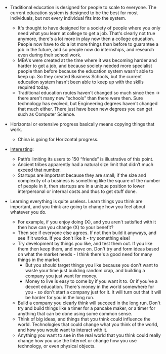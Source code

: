 - Traditional education is designed for people to scale to everyone. The current education system is designed to be the best for most individuals, but not every individual fits into the system. 
	- It's thought to have designed for a society of people where you only need what you learn at college to get a job. That's clearly not true anymore, there's a lot more in play now then a college education. People now have to do a lot more things than before to guarantee a job in the future, and so people now do internships, and research even during their school work. 
	- MBA's were created at the time where it was becoming harder and harder to get a job, and because society needed more specialist people than before because the education system wasn't able to keep up. So they created Business Schools, but the current education system hasn't been able to keep up with the skills required today. 
	- Traditional education routes haven't changed so much since then -> there aren't many new "schools" than there were then. Sure technology has evolved, but Engineering degrees haven't changed that much either. There just have been new degrees you can get such as Computer Science. 

- Horizontal or extensive progress basically means copying things that work.
	- China is going for Horizontal progress. 

- [Interesting](http://blakemasters.com/post/20400301508/cs183class1):
	- Path’s limiting its users to 150 “friends” is illustrative of this point. 
	- Ancient tribes apparently had a natural size limit that didn’t much exceed that number. 
	- Startups are important because they are small; if the size and complexity of a business is something like the square of the number of people in it, then startups are in a unique position to lower interpersonal or internal costs and thus to get stuff done.

- Learning everything is quite useless. Learn things you think are important, and you think are going to change how you feel about whatever you do.
	- For example, if you enjoy doing (X), and you aren't satisfied with it then how can you change (X) to your benefit? 
	- Then see if everyone else agrees. If not then build it anyways, and see if it works. If you don't like it - try something else!
	- Try development by things you like, and test them out. If you like them then keep them, and move on. Don't try and form ideas based on what the market needs - I think there's a good need for many things in the market. 
		- But you should target things you like because you don't want to waste your time just building random crap, and building a company you just want for money.
		- Money to live is easy to come by if you want it to. Or if you've a decent education. There's money in the world somewhere for you - so don't start a company just for it. It will turn out that it will be harder for you in the long run.
	- Build a company you clearly think will succeed in the long run. Don't try and build things like a timer for a pancake maker, or a timer for anything that can be done using some common sense.
	- Think of big ideas, and things that you think could influence the world. Technologies that could change what you think of the world, and how you would want to interact with it.
	- Anything you want to see in the real world that you think could really change how you use the Internet or change how you use technology, or even physical objects.
